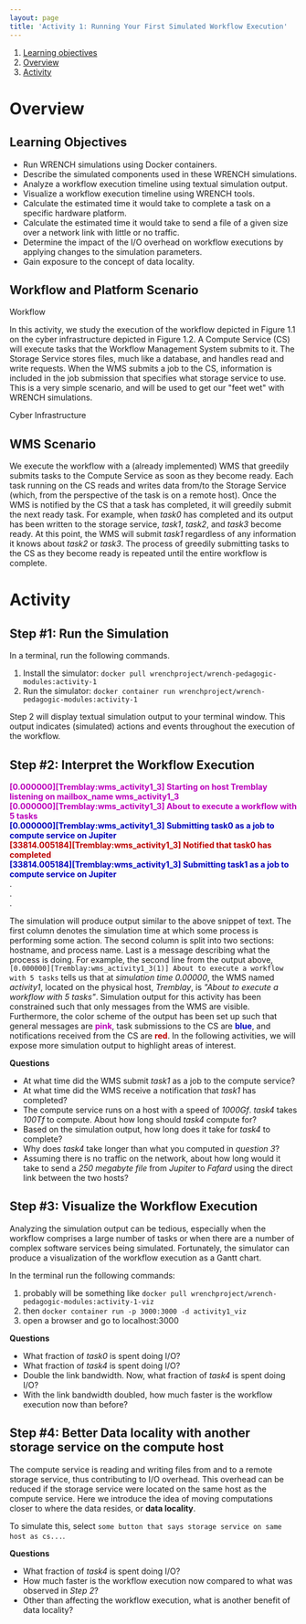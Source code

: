 ```yaml
---
layout: page
title: 'Activity 1: Running Your First Simulated Workflow Execution'
---
```


1. [Learning objectives](#learning-objectives)
2. [Overview](#overview)
3. [Activity](#activity)

# Overview

## Learning Objectives

  - Run WRENCH simulations using Docker containers.
  - Describe the simulated components used in these WRENCH simulations.
  - Analyze a workflow execution timeline using textual simulation output.
  - Visualize a workflow execution timeline using WRENCH tools.
  - Calculate the estimated time it would take to complete a task on a specific hardware platform.
  - Calculate the estimated time it would take to send a file of a given size over a network link
    with little or no traffic.
  - Determine the impact of the I/O overhead on workflow executions by applying changes to the simulation parameters.
  - Gain exposure to the concept of data locality.

## Workflow and Platform Scenario

<object class="figure" type="image/svg+xml" data="{{ site.baseurl }}/public/img/activity_1/workflow.svg">Workflow</object>

In this activity, we study the execution of the workflow depicted in Figure 1.1 on the cyber infrastructure depicted in
Figure 1.2. A Compute Service (CS) will execute tasks that the Workflow Management System
submits to it. The Storage Service stores files, much like a database, and handles read and write requests. When the WMS submits a job to the CS, information is included in the
job submission that specifies what storage service to use.
This is a very simple scenario, and will be used to get our "feet wet" with WRENCH simulations.

<object class="figure" type="image/svg+xml" data="{{ site.baseurl }}/public/img/activity_1/cyber_infrastructure.svg">Cyber Infrastructure</object>

## WMS Scenario

We execute the workflow with a (already implemented) WMS that greedily submits tasks
to the Compute Service as soon as they become ready. Each task running on the CS reads and writes data
from/to the Storage Service (which, from the perspective of the task is on a remote host).
Once the WMS is notified by the CS that a task has completed, it will greedily submit the next ready task.
For example, when *task0* has completed and its output has been written to the storage service,
*task1*, *task2*, and *task3* become ready. At this point, the WMS will submit *task1* regardless of
any information it knows about *task2* or *task3*.
The process of greedily submitting tasks to the CS as they become ready is repeated until
the entire workflow is complete.

# Activity

## Step #1: Run the Simulation

In a terminal, run the following commands.

1. Install the simulator: `docker pull wrenchproject/wrench-pedagogic-modules:activity-1`
2. Run the simulator: `docker container run wrenchproject/wrench-pedagogic-modules:activity-1`

Step 2 will display textual simulation output to your terminal window. This output indicates
(simulated) actions and events throughout the execution of the workflow.

## Step #2: Interpret the Workflow Execution

<div class="wrench-output">
<span style="font-weight:bold;color:rgb(187,0,187)">[0.000000][Tremblay:wms_activity1_3] Starting on host Tremblay listening on mailbox_name wms_activity1_3<br></span>
<span style="font-weight:bold;color:rgb(187,0,187)">[0.000000][Tremblay:wms_activity1_3] About to execute a workflow with 5 tasks<br></span>
<span style="font-weight:bold;color:rgb(0,0,187)">[0.000000][Tremblay:wms_activity1_3] Submitting task0 as a job to compute service on Jupiter<br></span>
<span style="font-weight:bold;color:rgb(187,0,0)">[33814.005184][Tremblay:wms_activity1_3] Notified that task0 has completed<br></span>
<span style="font-weight:bold;color:rgb(0,0,187)">[33814.005184][Tremblay:wms_activity1_3] Submitting task1 as a job to compute service on Jupiter<br></span>
<span>.<br></span>
<span>.<br></span>
<span>.<br></span>
</div>

The simulation will produce output similar to the above snippet of text. The first column denotes the simulation time at which some process is performing some action.
The second column is split into two sections: hostname, and process name. Last is a message describing what the process is doing. For example, the second line from the output
above, `[0.000000][Tremblay:wms_activity1_3(1)] About to execute a workflow with 5 tasks` tells us
that at *simulation time 0.00000*, the WMS named *activity1*, located on the physical host, *Tremblay*, is *"About to execute a workflow with 5 tasks"*.
Simulation output for this activity has been constrained such that only messages from the WMS are visible. Furthermore, the color scheme of the
output has been set up such that general messages are <span style="font-weight:bold;color:rgb(187,0,187)">pink</span>, task submissions to the CS are
<span style="font-weight:bold;color:rgb(0,0,187)">blue</span>, and notifications received from the CS are
<span style="font-weight:bold;color:rgb(187,0,0)">red</span>. In the following activities, we will expose more simulation output to highlight
areas of interest.

**Questions**
  - At what time did the WMS submit *task1* as a job to the compute service?
  - At what time did the WMS receive a notification that *task1* has completed?
  - The compute service runs on a host with a speed of *1000Gf*. *task4* takes *100Tf* to compute. About
  how long should *task4* compute for?
  - Based on the simulation output, how long does it take for *task4* to complete?
  - Why does *task4* take longer than what you computed in *question 3*?
  - Assuming there is no traffic on the network, about how long would it take to send a
  *250 megabyte file* from *Jupiter* to *Fafard* using the direct link between the two hosts?

## Step #3: Visualize the Workflow Execution

Analyzing the simulation output can be tedious, especially when the workflow comprises
a large number of tasks or when there are a number of complex software services being
simulated. Fortunately, the simulator can produce a visualization of the workflow execution
as a Gantt chart.

In the terminal run the following commands:
1. probably will be something like `docker pull wrenchproject/wrench-pedagogic-modules:activity-1-viz`
2. then `docker container run -p 3000:3000 -d activity1_viz`
3. open a browser and go to localhost:3000

**Questions**
  - What fraction of *task0* is spent doing I/O?
  - What fraction of *task4* is spent doing I/O?
  - Double the link bandwidth. Now, what fraction of *task4* is spent doing I/O?
  - With the link bandwidth doubled, how much faster is the workflow execution now than before?

## Step #4: Better Data locality with another storage service on the compute host

The compute service is reading and writing files from and to a remote storage service, thus contributing
to I/O overhead. This overhead can be reduced if the storage service were located on the same host as
the compute service. Here we introduce the idea of moving computations closer to where the
data resides, or **data locality**.

To simulate this, select `some button that says storage service on same host as cs...`.

**Questions**
  - What fraction of *task4* is spent doing I/O?
  - How much faster is the workflow execution now compared to what was observed in *Step 2*?
  - Other than affecting the workflow execution, what is another benefit of data locality?
